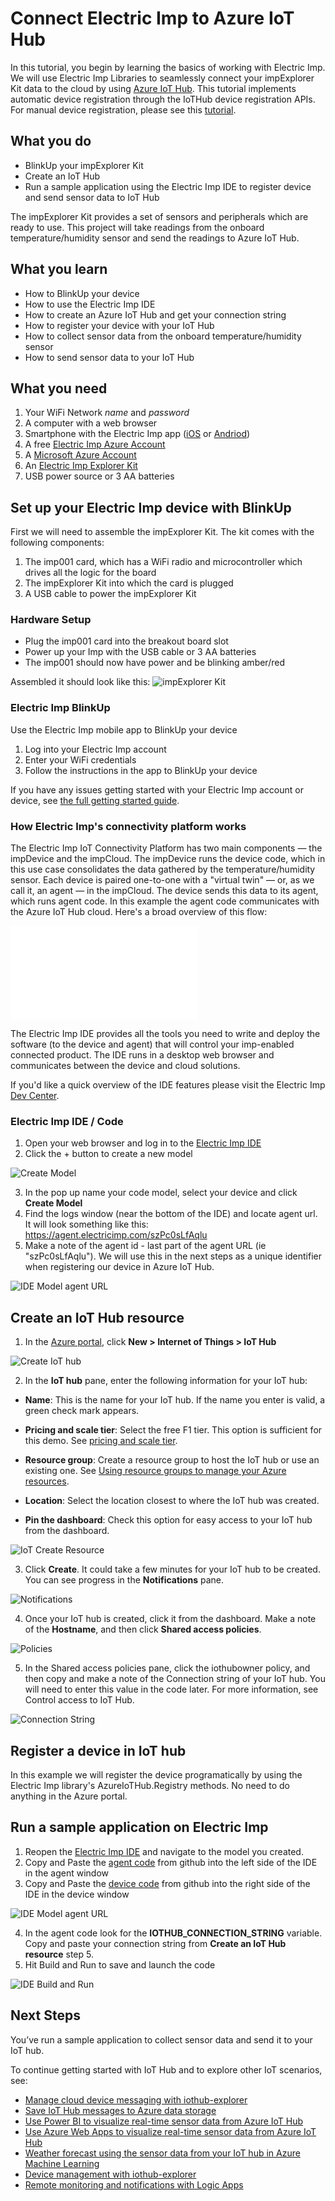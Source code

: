 # Connect Electric Imp to Azure IoT Hub

In this tutorial, you begin by learning the basics of working with Electric Imp. We will use Electric Imp Libraries to seamlessly connect your impExplorer Kit data to the cloud by using [Azure IoT Hub](https://docs.microsoft.com/en-us/azure/iot-hub/iot-hub-what-is-iot-hub). This tutorial implements automatic device registration through the IoTHub device registration APIs. For manual device registration, please see this [tutorial](../IoT%20Hub%20Env%20Example%20-%20Manual%20Register). 

## What you do

* BlinkUp your impExplorer Kit
* Create an IoT Hub
* Run a sample application using the Electric Imp IDE to register device and send sensor data to IoT Hub

The impExplorer Kit provides a set of sensors and peripherals which are ready to use. This project will take readings from the onboard temperature/humidity sensor and send the readings to Azure IoT Hub.

## What you learn

* How to BlinkUp your device
* How to use the Electric Imp IDE
* How to create an Azure IoT Hub and get your connection string
* How to register your device with your IoT Hub
* How to collect sensor data from the onboard temperature/humidity sensor
* How to send sensor data to your IoT Hub

## What you need

1. Your WiFi Network *name* and *password*
2. A computer with a web browser
3. Smartphone with the Electric Imp app ([iOS](https://itunes.apple.com/us/app/electric-imp/id547133856) or [Andriod](https://play.google.com/store/apps/details?id=com.electricimp.electricimp))
4. A free [Electric Imp Azure Account](https://azure-ide.electricimp.com/login)
5. A [Microsoft Azure Account](https://azure.microsoft.com/en-us/resources/videos/sign-up-for-microsoft-azure/)
6. An [Electric Imp Explorer Kit](https://store.electricimp.com/collections/featured-products/products/impexplorer-developer-kit?variant=31118866130)
7. USB power source or 3 AA batteries

## Set up your Electric Imp device with BlinkUp

First we will need to assemble the impExplorer Kit. The kit comes with the following components:

1. The imp001 card, which has a WiFi radio and microcontroller which drives all the logic for the board
2. The impExplorer Kit into which the card is plugged
3. A USB cable to power the impExplorer Kit

### Hardware Setup

 - Plug the imp001 card into the breakout board slot
 - Power up your Imp with the USB cable or 3 AA batteries
 - The imp001 should now have power and be blinking amber/red

Assembled it should look like this:
![impExplorer Kit](../example_imgs/impExplorerKit.png)

### Electric Imp BlinkUp

Use the Electric Imp mobile app to BlinkUp your device

1. Log into your Electric Imp account
2. Enter your WiFi credentials
3. Follow the instructions in the app to BlinkUp your device

If you have any issues getting started with your Electric Imp account or device, see [the full getting started guide](https://electricimp.com/docs/gettingstarted/quickstartguide/).

### How Electric Imp's connectivity platform works

The Electric Imp IoT Connectivity Platform has two main components — the impDevice and the impCloud. The impDevice runs the device code, which in this use case consolidates the data gathered by the temperature/humidity sensor. Each device is paired one-to-one with a "virtual twin" — or, as we call it, an agent — in the impCloud. The device sends this data to its agent, which runs agent code. In this example the agent code communicates with the Azure IoT Hub cloud. Here's a broad overview of this flow:

![EI overview](../example_imgs/EIOverview.pdf)

The Electric Imp IDE provides all the tools you need to write and deploy the software (to the device and agent) that will control your imp-enabled connected product. The IDE runs in a desktop web browser and communicates between the device and cloud solutions.

If you'd like a quick overview of the IDE features please visit the Electric Imp [Dev Center](https://electricimp.com/docs/gettingstarted/explorer/ide/).

### Electric Imp IDE / Code

1. Open your web browser and log in to the [Electric Imp IDE](https://azure-ide.electricimp.com/login)
2. Click the + button to create a new model

![Create Model](../example_imgs/IDECreateModel.png)

3. In the pop up name your code model, select your device and click **Create Model**
4. Find the logs window (near the bottom of the IDE) and locate agent url. It will look something like this: https://agent.electricimp.com/szPc0sLfAqlu
5. Make a note of the agent id - last part of the agent URL (ie "szPc0sLfAqlu"). We will use this in the next steps as a unique identifier when registering our device in Azure IoT Hub.

![IDE Model agent URL](../example_imgs/IDEEmptyAgentURL.png)

## Create an IoT Hub resource

1. In the [Azure portal](https://portal.azure.com/), click **New > Internet of Things > IoT Hub**

![Create IoT hub](../example_imgs/CreateIoTHub.png)

2. In the **IoT hub** pane, enter the following information for your IoT hub:

 - **Name**: This is the name for your IoT hub. If the name you enter is valid, a green check mark appears.

 - **Pricing and scale tier**: Select the free F1 tier. This option is sufficient for this demo. See [pricing and scale tier](https://azure.microsoft.com/pricing/details/iot-hub/).

 - **Resource group**: Create a resource group to host the IoT hub or use an existing one. See [Using resource groups to manage your Azure resources](https://docs.microsoft.com/en-us/azure/azure-resource-manager/resource-group-portal).

 - **Location**: Select the location closest to where the IoT hub was created.

 - **Pin the dashboard**: Check this option for easy access to your IoT hub from the dashboard.

![IoT Create Resource](../example_imgs/IoTHubCreateResouce.png)

3. Click **Create**. It could take a few minutes for your IoT hub to be created. You can see progress in the **Notifications** pane.

![Notifications](../example_imgs/IoTHubNotifications.png)

4. Once your IoT hub is created, click it from the dashboard. Make a note of the **Hostname**, and then click **Shared access policies**.

![Policies](../example_imgs/IoTHubOverview.png)

5. In the Shared access policies pane, click the iothubowner policy, and then copy and make a note of the Connection string of your IoT hub. You will need to enter this value in the code later.  For more information, see Control access to IoT Hub.

![Connection String](../example_imgs/IoTHubConnectionString.png)

## Register a device in IoT hub

In this example we will register the device programatically by using the Electric Imp library's AzureIoTHub.Registry methods. No need to do anything in the Azure portal.

## Run a sample application on Electric Imp

1. Reopen the [Electric Imp IDE](https://azure-ide.electricimp.com/login) and navigate to the model you created.
2. Copy and Paste the [agent code](./IoTHubEnvExample_AutoRegister.agent.nut) from github into the left side of the IDE in the agent window
3. Copy and Paste the [device code](./IoTHubEnvExample_AutoRegister.device.nut) from github into the right side of the IDE in the device window

![IDE Model agent URL](../example_imgs/IDEEmptyAgentURL.png)

4. In the agent code look for the **IOTHUB_CONNECTION_STRING** variable. Copy and paste your connection string from **Create an IoT Hub resource** step 5.
5. Hit Build and Run to save and launch the code

![IDE Build and Run](../example_imgs/IDE_EIRegistry.png)

## Next Steps

You’ve run a sample application to collect sensor data and send it to your IoT hub.

To continue getting started with IoT Hub and to explore other IoT scenarios, see:

- [Manage cloud device messaging with iothub-explorer](https://docs.microsoft.com/en-us/azure/iot-hub/iot-hub-explorer-cloud-device-messaging)
- [Save IoT Hub messages to Azure data storage](https://docs.microsoft.com/en-us/azure/iot-hub/iot-hub-store-data-in-azure-table-storage)
- [Use Power BI to visualize real-time sensor data from Azure IoT Hub](https://docs.microsoft.com/en-us/azure/iot-hub/iot-hub-live-data-visualization-in-power-bi)
- [Use Azure Web Apps to visualize real-time sensor data from Azure IoT Hub](https://docs.microsoft.com/en-us/azure/iot-hub/iot-hub-live-data-visualization-in-web-apps)
- [Weather forecast using the sensor data from your IoT hub in Azure Machine Learning](https://docs.microsoft.com/en-us/azure/iot-hub/iot-hub-weather-forecast-machine-learning)
- [Device management with iothub-explorer](https://docs.microsoft.com/en-us/azure/iot-hub/iot-hub-device-management-iothub-explorer)
- [Remote monitoring and notifications with ​​Logic ​​Apps](https://docs.microsoft.com/en-us/azure/iot-hub/iot-hub-monitoring-notifications-with-azure-logic-apps)
